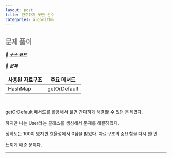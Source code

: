 ```yaml
---
layout: post
title: 완주하지 못한 선수
categories: algorithm
---
```


## <span style="color:gray">문제 풀이</span>

***🔖 [소스 코드](https://github.com/Gilbert9172/coding-test/blob/main/programmers/levelOne/quiz10.java)***

***🔖 [문제](https://school.programmers.co.kr/learn/courses/30/lessons/42576)***

|사용된 자료구조|주요 메서드|
|---------------|-----------|
|HashMap|getOrDefault|

<br>

getOrDefault 메서드를 활용해서 풀면 간다하게 해결할 수 있던 문제였다.

하지만 나는 User라는 클래스를 생성해서 문제를 해결하였다. 

정확도는 100이 였지만 효율성에서 0점을 받았다. 자료구조의 중요함을 다시 한 번 

느끼게 해준 문제다.

---